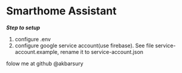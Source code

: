 # Smarthome Assistant

***Step to setup***
1. configure .env
2. configure google service account(use firebase). See file service-account.example, rename it to service-account.json

folow me at github @akbarsury